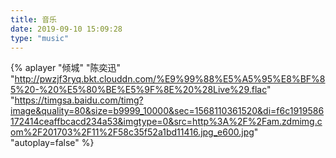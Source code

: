 ```yaml
---
title: 音乐
date: 2019-09-10 15:09:28
type: "music"
---
```


{% aplayer "倾城" "陈奕迅" "http://pwzjf3ryq.bkt.clouddn.com/%E9%99%88%E5%A5%95%E8%BF%85%20-%20%E5%80%BE%E5%9F%8E%20%28Live%29.flac"  "https://timgsa.baidu.com/timg?image&quality=80&size=b9999_10000&sec=1568110361520&di=f6c1919586172414ceaffbcacd234a53&imgtype=0&src=http%3A%2F%2Fam.zdmimg.com%2F201703%2F11%2F58c35f52a1bd11416.jpg_e600.jpg" "autoplay=false" %}